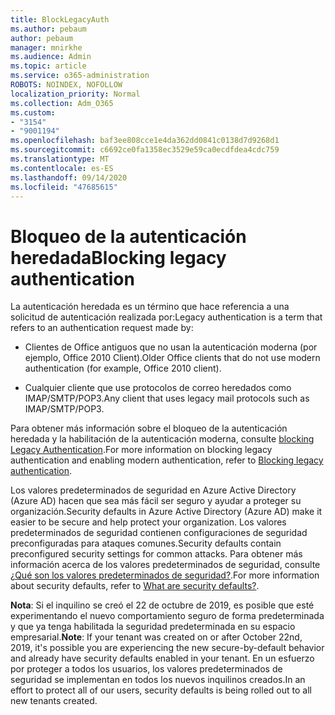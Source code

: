 ```yaml
---
title: BlockLegacyAuth
ms.author: pebaum
author: pebaum
manager: mnirkhe
ms.audience: Admin
ms.topic: article
ms.service: o365-administration
ROBOTS: NOINDEX, NOFOLLOW
localization_priority: Normal
ms.collection: Adm_O365
ms.custom:
- "3154"
- "9001194"
ms.openlocfilehash: baf3ee808cce1e4da362dd0841c0138d7d9268d1
ms.sourcegitcommit: c6692ce0fa1358ec3529e59ca0ecdfdea4cdc759
ms.translationtype: MT
ms.contentlocale: es-ES
ms.lasthandoff: 09/14/2020
ms.locfileid: "47685615"
---
```

# <a name="blocking-legacy-authentication"></a><span data-ttu-id="68252-102">Bloqueo de la autenticación heredada</span><span class="sxs-lookup"><span data-stu-id="68252-102">Blocking legacy authentication</span></span>

<span data-ttu-id="68252-103">La autenticación heredada es un término que hace referencia a una solicitud de autenticación realizada por:</span><span class="sxs-lookup"><span data-stu-id="68252-103">Legacy authentication is a term that refers to an authentication request made by:</span></span>

- <span data-ttu-id="68252-104">Clientes de Office antiguos que no usan la autenticación moderna (por ejemplo, Office 2010 Client).</span><span class="sxs-lookup"><span data-stu-id="68252-104">Older Office clients that do not use modern authentication (for example, Office 2010 client).</span></span>

- <span data-ttu-id="68252-105">Cualquier cliente que use protocolos de correo heredados como IMAP/SMTP/POP3.</span><span class="sxs-lookup"><span data-stu-id="68252-105">Any client that uses legacy mail protocols such as IMAP/SMTP/POP3.</span></span>

<span data-ttu-id="68252-106">Para obtener más información sobre el bloqueo de la autenticación heredada y la habilitación de la autenticación moderna, consulte [blocking Legacy Authentication](https://docs.microsoft.com/azure/active-directory/conditional-access/concept-conditional-access-block-legacy-authentication).</span><span class="sxs-lookup"><span data-stu-id="68252-106">For more information on blocking legacy authentication and enabling modern authentication, refer to [Blocking legacy authentication](https://docs.microsoft.com/azure/active-directory/conditional-access/concept-conditional-access-block-legacy-authentication).</span></span>

<span data-ttu-id="68252-107">Los valores predeterminados de seguridad en Azure Active Directory (Azure AD) hacen que sea más fácil ser seguro y ayudar a proteger su organización.</span><span class="sxs-lookup"><span data-stu-id="68252-107">Security defaults in Azure Active Directory (Azure AD) make it easier to be secure and help protect your organization.</span></span> <span data-ttu-id="68252-108">Los valores predeterminados de seguridad contienen configuraciones de seguridad preconfiguradas para ataques comunes.</span><span class="sxs-lookup"><span data-stu-id="68252-108">Security defaults contain preconfigured security settings for common attacks.</span></span>
<span data-ttu-id="68252-109">Para obtener más información acerca de los valores predeterminados de seguridad, consulte [¿Qué son los valores predeterminados de seguridad?](https://docs.microsoft.com/azure/active-directory/fundamentals/concept-fundamentals-security-defaults).</span><span class="sxs-lookup"><span data-stu-id="68252-109">For more information about security defaults, refer to [What are security defaults?](https://docs.microsoft.com/azure/active-directory/fundamentals/concept-fundamentals-security-defaults).</span></span> 

<span data-ttu-id="68252-110">**Nota**: Si el inquilino se creó el 22 de octubre de 2019, es posible que esté experimentando el nuevo comportamiento seguro de forma predeterminada y que ya tenga habilitada la seguridad predeterminada en su espacio empresarial.</span><span class="sxs-lookup"><span data-stu-id="68252-110">**Note**:  If your tenant was created on or after October 22nd, 2019, it's possible you are experiencing the new secure-by-default behavior and already have security defaults enabled in your tenant.</span></span>  <span data-ttu-id="68252-111">En un esfuerzo por proteger a todos los usuarios, los valores predeterminados de seguridad se implementan en todos los nuevos inquilinos creados.</span><span class="sxs-lookup"><span data-stu-id="68252-111">In an effort to protect all of our users, security defaults is being rolled out to all new tenants created.</span></span>
